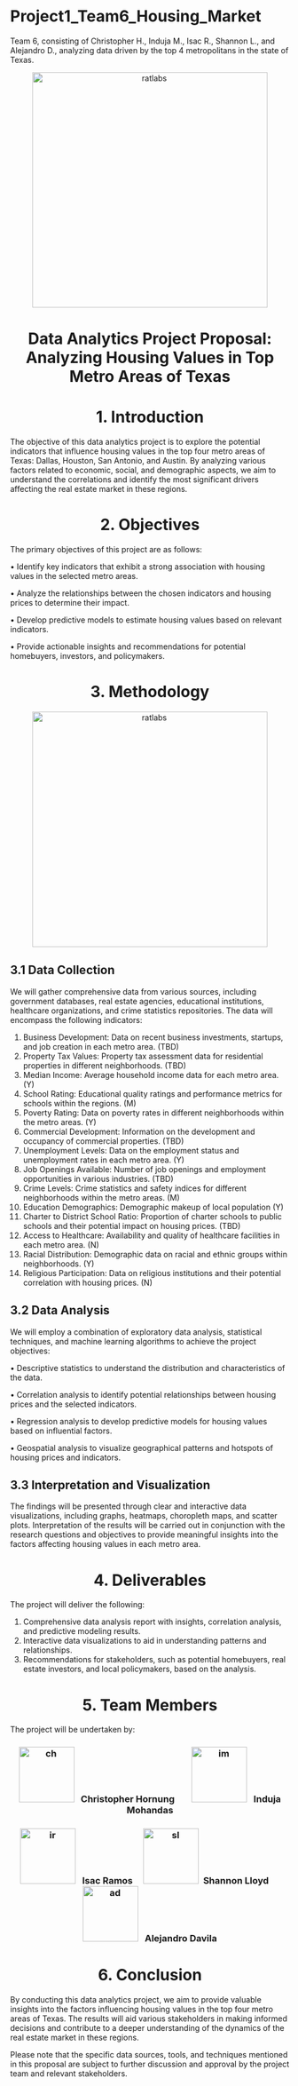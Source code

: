 # Project1_Team6_Housing_Market
Team 6, consisting of Christopher H., Induja M., Isac R., Shannon L., and Alejandro D., analyzing data driven by the top  4 metropolitans  in the state of Texas. 

<p align="center">
<img width="424" alt="ratlabs" src=https://github.com/alejandro-davila/Matplotlib_Module5/assets/135288005/fc946ef6-71c7-41c9-b826-d9fa86869726>


<h1 align="center">Data Analytics Project Proposal: Analyzing Housing Values in Top Metro Areas of Texas</h1>

<h1 align="center">1. Introduction</h1>

The objective of this data analytics project is to explore the potential indicators that influence housing values in the top four metro areas of Texas: Dallas, Houston, San Antonio, and Austin. By analyzing various factors related to economic, social, and demographic aspects, we aim to understand the correlations and identify the most significant drivers affecting the real estate market in these regions.

<h1 align="center">2. Objectives</h1>

The primary objectives of this project are as follows:

•    Identify key indicators that exhibit a strong association with housing values in the selected metro areas.

•    Analyze the relationships between the chosen indicators and housing prices to determine their impact.

•    Develop predictive models to estimate housing values based on relevant indicators.

•    Provide actionable insights and recommendations for potential homebuyers, investors, and policymakers.

<h1 align="center">3. Methodology</h1>

<p align="center">
<img width="424" alt="ratlabs" src=https://github.com/alejandro-davila/Matplotlib_Module5/assets/135288005/66362c83-fc41-4868-9aab-9a2bd76623ae>

## 3.1 Data Collection
We will gather comprehensive data from various sources, including government databases, real estate agencies, educational institutions, healthcare organizations, and crime statistics repositories. The data will encompass the following indicators:

1.    Business Development: Data on recent business investments, startups, and job creation in each metro area. (TBD)
2.    Property Tax Values: Property tax assessment data for residential properties in different neighborhoods. (TBD)
3.    Median Income: Average household income data for each metro area. (Y)
4.    School Rating: Educational quality ratings and performance metrics for schools within the regions. (M)
5.    Poverty Rating: Data on poverty rates in different neighborhoods within the metro areas. (Y)
6.    Commercial Development: Information on the development and occupancy of commercial properties. (TBD)
7.    Unemployment Levels: Data on the employment status and unemployment rates in each metro area. (Y)
8.    Job Openings Available: Number of job openings and employment opportunities in various industries. (TBD)
9.    Crime Levels: Crime statistics and safety indices for different neighborhoods within the metro areas. (M)
10.   Education Demographics: Demographic makeup of local population (Y) 
11.    Charter to District School Ratio: Proportion of charter schools to public schools and their potential impact on housing prices. (TBD)
12.    Access to Healthcare: Availability and quality of healthcare facilities in each metro area. (N)
13.    Racial Distribution: Demographic data on racial and ethnic groups within neighborhoods. (Y)
14.    Religious Participation: Data on religious institutions and their potential correlation with housing prices. (N)


## 3.2 Data Analysis

We will employ a combination of exploratory data analysis, statistical techniques, and machine learning algorithms to achieve the project objectives:

•    Descriptive statistics to understand the distribution and characteristics of the data.

•    Correlation analysis to identify potential relationships between housing prices and the selected indicators.

•    Regression analysis to develop predictive models for housing values based on influential factors.

•    Geospatial analysis to visualize geographical patterns and hotspots of housing prices and indicators.

## 3.3 Interpretation and Visualization

The findings will be presented through clear and interactive data visualizations, including graphs, heatmaps, choropleth maps, and scatter plots. Interpretation of the results will be carried out in conjunction with the research questions and objectives to provide meaningful insights into the factors affecting housing values in each metro area.

<h1 align="center">4. Deliverables</h1>

The project will deliver the following:

1.    Comprehensive data analysis report with insights, correlation analysis, and predictive modeling results.
2.    Interactive data visualizations to aid in understanding patterns and relationships.
3.    Recommendations for stakeholders, such as potential homebuyers, real estate investors, and local policymakers, based on the analysis.

<h1 align="center">5. Team Members</h1>

The project will be undertaken by: 

<h3 align="center">
  <img width="100" alt="ch" src=https://github.com/alejandro-davila/Matplotlib_Module5/assets/135288005/9059bb2c-5f9f-4c5f-99cf-0fabd9850c7d>&nbsp;&nbsp;&nbsp;Christopher Hornung &nbsp;&nbsp; &nbsp; &nbsp;&nbsp;<img width="100" alt="im" src=https://github.com/alejandro-davila/Matplotlib_Module5/assets/135288005/4a080126-b1f9-4c63-aa7b-e64ecf3b3891>&nbsp;&nbsp;&nbsp;Induja Mohandas 
  

<h3 align="center">
  <img width="100" alt="ir" src=https://github.com/alejandro-davila/Matplotlib_Module5/assets/135288005/b442783a-c4c5-4227-abf3-515ad114e539>&nbsp;&nbsp;&nbsp;Isac Ramos&nbsp;&nbsp;&nbsp;&nbsp;&nbsp;<img width="100" alt="sl" src=https://github.com/alejandro-davila/Matplotlib_Module5/assets/135288005/8f92d55c-1471-474b-b104-305582ef9bec>&nbsp;&nbsp;Shannon Lloyd &nbsp;&nbsp;&nbsp;&nbsp;<img width="100" alt="ad" src=https://github.com/alejandro-davila/Matplotlib_Module5/assets/135288005/d6248e88-63ea-4252-aebb-3656284d2c9e>&nbsp;&nbsp;&nbsp;Alejandro Davila

<h1 align="center">6. Conclusion</h1>

By conducting this data analytics project, we aim to provide valuable insights into the factors influencing housing values in the top four metro areas of Texas. The results will aid various stakeholders in making informed decisions and contribute to a deeper understanding of the dynamics of the real estate market in these regions.

Please note that the specific data sources, tools, and techniques mentioned in this proposal are subject to further discussion and approval by the project team and relevant stakeholders.

